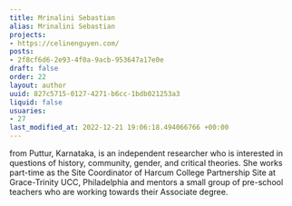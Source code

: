 ```yaml
---
title: Mrinalini Sebastian
alias: Mrinalini Sebastian
projects:
- https://celinenguyen.com/
posts:
- 2f8cf6d6-2e93-4f0a-9acb-953647a17e0e
draft: false
order: 22
layout: author
uuid: 827c5715-0127-4271-b6cc-1bdb021253a3
liquid: false
usuaries:
- 27
last_modified_at: 2022-12-21 19:06:18.494066766 +00:00
---
```


<p>from Puttur, Karnataka, is an independent researcher who is interested in questions of history, community, gender, and critical theories. She works part-time as the Site Coordinator of Harcum College Partnership Site at Grace-Trinity UCC, Philadelphia and mentors a small group of pre-school teachers who are working towards their Associate degree.</p>
